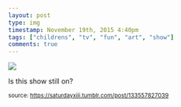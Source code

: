 ```yaml
---
layout: post
type: img
timestamp: November 19th, 2015 4:40pm
tags: ["childrens", "tv", "fun", "art", "show"]
comments: true
---
```

<img src="https://saturdayxiii.github.io/media/133557827039.jpg"/>

Is this show still on?
 
  
<small>source: https://saturdayxiii.tumblr.com/post/133557827039</small>